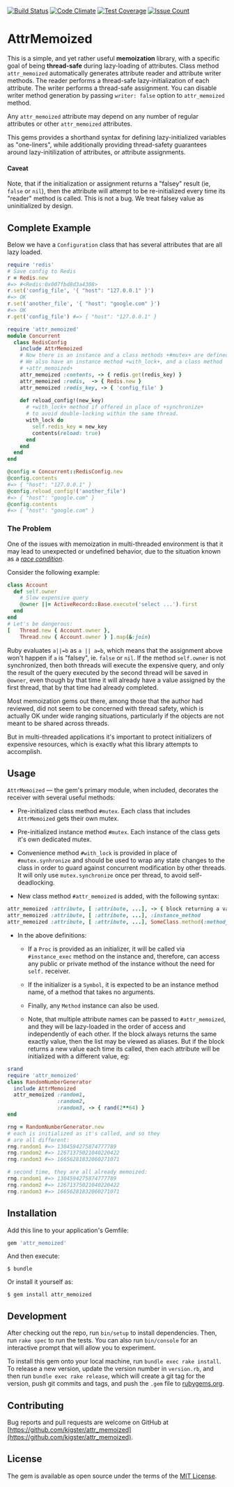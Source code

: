 [![Build Status](https://travis-ci.org/kigster/attr_memoized.svg?branch=master)](https://travis-ci.org/kigster/attr_memoized)
[![Code Climate](https://codeclimate.com/github/kigster/attr_memoized/badges/gpa.svg)](https://codeclimate.com/github/kigster/attr_memoized)
[![Test Coverage](https://codeclimate.com/github/kigster/attr_memoized/badges/coverage.svg)](https://codeclimate.com/github/kigster/attr_memoized/coverage)
[![Issue Count](https://codeclimate.com/github/kigster/attr_memoized/badges/issue_count.svg)](https://codeclimate.com/github/kigster/attr_memoized)

# AttrMemoized

This is a simple, and yet rather useful **memoization** library, with a specific goal of being **thread-safe** during lazy-loading of attributes. Class method `attr_memoized` automatically generates attribute reader and attribute writer methods. The reader performs a thread-safe lazy-initialization of each attribute. The writer performs a thread-safe assignment. You can disable writer method generation by passing `writer: false` option to `attr_memoized` method.

Any `attr_memoized` attribute may depend on any number of regular attributes or other `attr_memoized` attributes.

This gems provides a shorthand syntax for defining lazy-initialized variables as "one-liners", while additionally providing thread-safety guarantees around lazy-initilization of attributes, or attribute assignments.

#### Caveat

Note, that if the initialization or assignment returns a "falsey" result (ie, `false` or `nil`), then the attribute will attempt to be re-initialized every time its "reader" method is called. This is not a bug. We treat falsey value as uninitialized by design.

## Complete Example

Below we have a `Configuration` class that has several attributes that are all lazy loaded.

```ruby
require 'redis'
# Save config to Redis
r = Redis.new
#=> #<Redis:0x007fbd8d3a4308>
r.set('config_file', '{ "host": "127.0.0.1" }')
#=> OK
r.set('another_file', '{ "host": "google.com" }')
#=> OK
r.get('config_file') #=> { "host": "127.0.0.1" }

require 'attr_memoized'
module Concurrent
  class RedisConfig
    include AttrMemoized
    # Now there is an instance and a class methods +#mutex+ are defined.
    # We also have an instance method +with_lock+, and a class method 
    # +attr_memoized+
    attr_memoized :contents, -> { redis.get(redis_key) } 
    attr_memoized :redis,  -> { Redis.new }   
    attr_memoized :redis_key, -> { 'config_file' }
  
    def reload_config!(new_key)
      # +with_lock+ method if offered in place of +synchronize+
      # to avoid double-locking within the same thread.
      with_lock do 
        self.redis_key = new_key
        contents(reload: true)
      end
    end
  end
end

@config = Concurrent::RedisConfig.new
@config.contents
#=> { "host": "127.0.0.1" }
@config.reload_config!('another_file')
#=> { "host": "google.com" }
@config.contents
#=> { "host": "google.com" }
```    

### The Problem

One of the issues with memoization in multi-threaded environment is that it may lead to unexpected or undefined behavior, due to the situation known as a [_race condition_](https://stackoverflow.com/questions/34510/what-is-a-race-condition).

Consider the following example:

```ruby
class Account
  def self.owner
    # Slow expensive query
    @owner ||= ActiveRecord::Base.execute('select ...').first
  end
end
# Let's be dangerous:
[   Thread.new { Account.owner }, 
    Thread.new { Account.owner } ].map(&:join)
```

Ruby evaluates `a||=b` as `a || a=b`, which means that the assignment above won't happen if `a` is "falsey", ie. `false` or `nil`. If the method `self.owner` is not synchronized, then both threads will execute the expensive query, and only the result of the query executed by the second thread will be saved in `@owner`, even though by that time it will already have a value assigned by the first thread, that by that time had already completed.

Most memoization gems out there, among those that the author had reviewed, did not seem to be concerned with thread safety, which is actually OK under wide ranging situations, particularly if the objects are not meant to be shared across threads. 

But in multi-threaded applications it's important to protect initializers of expensive resources, which is exactly what this library attempts to accomplish.


## Usage

`AttrMemoized` — the gem's primary module, when included, decorates the receiver with several useful
methods:

  * Pre-initialized class method `#mutex`. Each class that includes `AttrMemoized` gets their own mutex.
   
  * Pre-initialized instance method `#mutex`. Each instance of the class gets it's own dedicated mutex.

  * Convenience method `#with_lock` is provided in place of `#mutex.synhronize` and should be used to wrap any state changes to the class in order to guard against concurrent modification by other threads. It will only use `mutex.synchronize` once per thread, to avoid self-deadlocking.
     
  * New class method `#attr_memoized` is added, with the following syntax:

```ruby
attr_memoized :attribute, [ :attribute, ...], -> { block returning a value } # Proc
attr_memoized :attribute, [ :attribute, ...], :instance_method               # symbol
attr_memoized :attribute, [ :attribute, ...], SomeClass.method(:method_name) # Method instance
```

  * In the above definitions: 
    * If a `Proc` is provided as an initializer, it will be called via `#instance_exec` method on the instance and, therefore, can access any public or private method of the instance without the need for `self.` receiver. 

    * If the initializer is a `Symbol`, it is expected to be an instance method name, of a method that takes no arguments.
 
    * Finally, any `Method` instance can also be used.

    * Note, that multiple attribute names can be passed to `#attr_memoized`, and they will be lazy-loaded in the order of access and independently of each other. If the block always returns the same exactly value, then the list may be viewed as aliases. But if the block returns a new value each time its called, then each attribute will be initialized with a different value, eg:

```ruby
srand
require 'attr_memoized'
class RandomNumberGenerator
  include AttrMemoized
  attr_memoized :random1,
                :random2,
                :random3, -> { rand(2**64) }
end

rng = RandomNumberGenerator.new
# each is initialized as it's called, and so they 
# are all different:
rng.random1 #=> 1304594275874777789
rng.random2 #=> 12671375021040220422
rng.random3 #=> 16656281832060271071

# second time, they are all already memoized:
rng.random1 #=> 1304594275874777789
rng.random2 #=> 12671375021040220422
rng.random3 #=> 16656281832060271071
```    


## Installation

Add this line to your application's Gemfile:

```ruby
gem 'attr_memoized'
```

And then execute:

    $ bundle

Or install it yourself as:

    $ gem install attr_memoized


## Development

After checking out the repo, run `bin/setup` to install dependencies. Then, run `rake spec` to run the tests. You can also run `bin/console` for an interactive prompt that will allow you to experiment.

To install this gem onto your local machine, run `bundle exec rake install`. To release a new version, update the version number in `version.rb`, and then run `bundle exec rake release`, which will create a git tag for the version, push git commits and tags, and push the `.gem` file to [rubygems.org](https://rubygems.org).

## Contributing

Bug reports and pull requests are welcome on GitHub at [https://github.com/kigster/attr_memoized](https://github.com/kigster/attr_memoized).

## License

The gem is available as open source under the terms of the [MIT License](http://opensource.org/licenses/MIT).
